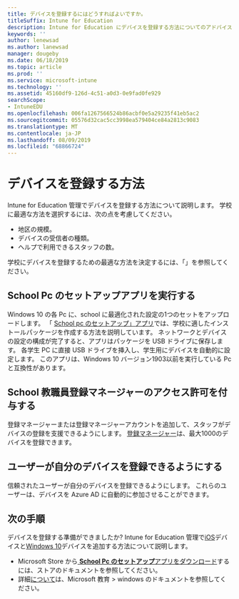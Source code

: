 ```yaml
---
title: デバイスを登録するにはどうすればよいですか。
titleSuffix: Intune for Education
description: Intune for Education にデバイスを登録する方法についてのアドバイスを得ます。
keywords: ''
author: lenewsad
ms.author: lanewsad
manager: dougeby
ms.date: 06/18/2019
ms.topic: article
ms.prod: ''
ms.service: microsoft-intune
ms.technology: ''
ms.assetid: 45160df9-126d-4c51-a0d3-0e9fad0fe929
searchScope:
- IntuneEDU
ms.openlocfilehash: 006fa1267566524b86acbf0e5a29235f41eb5ac2
ms.sourcegitcommit: 05576d32cac5cc3998ea579404ce84a2813c9083
ms.translationtype: MT
ms.contentlocale: ja-JP
ms.lasthandoff: 08/09/2019
ms.locfileid: "68866724"
---
```

# <a name="how-should-i-enroll-devices"></a>デバイスを登録する方法

Intune for Education 管理でデバイスを登録する方法について説明します。 学校に最適な方法を選択するには、次の点を考慮してください。  
* 地区の規模。    
* デバイスの受信者の種類。    
* ヘルプで利用できるスタッフの数。   
 
学校にデバイスを登録するための最適な方法を決定するには、「」を参照してください。    

## <a name="run-the-set-up-school-pcs-app"></a>School Pc のセットアップアプリを実行する 
Windows 10 の各 Pc に、school に最適化された設定の1つのセットをアップロードします。 「 [School pc のセットアップ」アプリ](https://docs.microsoft.com/education/windows/use-set-up-school-pcs-app)では、学校に適したインストールパッケージを作成する方法を説明しています。 ネットワークとデバイスの設定の構成が完了すると、アプリはパッケージを USB ドライブに保存します。 各学生 PC に直接 USB ドライブを挿入し、学生用にデバイスを自動的に設定します。 このアプリは、Windows 10 バージョン1903以前を実行している Pc と互換性があります。

## <a name="give-school-faculty-enrollment-manager-permissions"></a>School 教職員登録マネージャーのアクセス許可を付与する
登録マネージャーまたは登録マネージャーアカウントを追加して、スタッフがデバイスの登録を支援できるようにします。 [登録マネージャー](add-enrollment-managers.md)は、最大1000のデバイスを登録できます。  

## <a name="allow-users-to-enroll-their-own-devices"></a>ユーザーが自分のデバイスを登録できるようにする
信頼されたユーザーが自分のデバイスを登録できるようにします。 これらのユーザーは、デバイスを Azure AD に自動的に参加させることができます。  

## <a name="next-steps"></a>次の手順  

デバイスを登録する準備ができましたか? Intune for Education 管理で[iOS](add-devices-ios-edu.md)デバイスと[Windows 10](add-devices-windows.md)デバイスを追加する方法について説明します。  

* Microsoft Store から[ **School Pc のセットアップ**アプリをダウンロード](https://www.microsoft.com/store/p/set-up-school-pcs/9nblggh4ls40)するには、ストアのドキュメントを参照してください。 
* 詳細[について](https://docs.microsoft.com/education/windows/set-up-windows-10)は、Microsoft 教育 > windows のドキュメントを参照してください。

